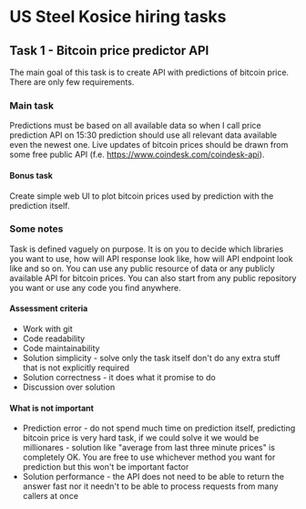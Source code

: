 # US Steel Kosice hiring tasks

## Task 1 - Bitcoin price predictor API

The main goal of this task is to create API with predictions of bitcoin price. There are only few requirements.

### Main task

Predictions must be based on all available data so when I call price prediction API on 15:30 prediction should use all relevant data available even the newest one. Live updates of bitcoin prices should be drawn from some free public API (f.e. https://www.coindesk.com/coindesk-api).

#### Bonus task
Create simple web UI to plot bitcoin prices used by prediction with the prediction itself.

### Some notes

Task is defined vaguely on purpose. It is on you to decide which libraries you want to use, how will API response look like, how will API endpoint look like and so on. You can use any public resource of data or any publicly available API for bitcoin prices. You can also start from any public repository you want or use any code you find anywhere.

#### Assessment criteria
* Work with git
* Code readability
* Code maintainability
* Solution simplicity - solve only the task itself don't do any extra stuff that is not explicitly required
* Solution correctness - it does what it promise to do
* Discussion over solution

#### What is not important
* Prediction error - do not spend much time on prediction itself, predicting bitcoin price is very hard task, if we could solve it we would be millionares - solution like "average from last three minute prices" is completely OK. You are free to use whichever method you want for prediction but this won't be important factor
* Solution performance - the API does not need to be able to return the answer fast nor it needn't to be able to process requests from many callers at once
